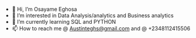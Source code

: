 - 👋 Hi, I’m Osayame Eghosa
- 👀 I’m interested in Data Analysis/analytics and Business analytics
- 🌱 I’m currently learning SQL and PYTHON
- 📫 How to reach me @ Austinteghs@gmail.com and @ +2348112415506

<!---
Austinteghs/Austinteghs is a ✨ special ✨ repository because its `README.md` (this file) appears on your GitHub profile.
You can click the Preview link to take a look at your changes.
--->
